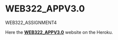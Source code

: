 # WEB322_APPV3.0
WEB322_ASSIGNMENT4

Here the **[WEB322_APPV3.0](https://cryptic-waters-33866.herokuapp.com/)** website on the Heroku.
